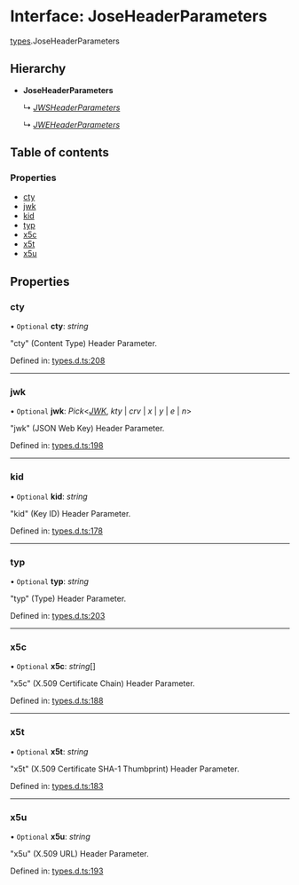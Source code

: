 # Interface: JoseHeaderParameters

[types](../modules/types.md).JoseHeaderParameters

## Hierarchy

* **JoseHeaderParameters**

  ↳ [*JWSHeaderParameters*](types.jwsheaderparameters.md)

  ↳ [*JWEHeaderParameters*](types.jweheaderparameters.md)

## Table of contents

### Properties

- [cty](types.joseheaderparameters.md#cty)
- [jwk](types.joseheaderparameters.md#jwk)
- [kid](types.joseheaderparameters.md#kid)
- [typ](types.joseheaderparameters.md#typ)
- [x5c](types.joseheaderparameters.md#x5c)
- [x5t](types.joseheaderparameters.md#x5t)
- [x5u](types.joseheaderparameters.md#x5u)

## Properties

### cty

• `Optional` **cty**: *string*

"cty" (Content Type) Header Parameter.

Defined in: [types.d.ts:208](https://github.com/panva/jose/blob/v3.11.0/src/types.d.ts#L208)

___

### jwk

• `Optional` **jwk**: *Pick*<[*JWK*](types.jwk.md), *kty* \| *crv* \| *x* \| *y* \| *e* \| *n*\>

"jwk" (JSON Web Key) Header Parameter.

Defined in: [types.d.ts:198](https://github.com/panva/jose/blob/v3.11.0/src/types.d.ts#L198)

___

### kid

• `Optional` **kid**: *string*

"kid" (Key ID) Header Parameter.

Defined in: [types.d.ts:178](https://github.com/panva/jose/blob/v3.11.0/src/types.d.ts#L178)

___

### typ

• `Optional` **typ**: *string*

"typ" (Type) Header Parameter.

Defined in: [types.d.ts:203](https://github.com/panva/jose/blob/v3.11.0/src/types.d.ts#L203)

___

### x5c

• `Optional` **x5c**: *string*[]

"x5c" (X.509 Certificate Chain) Header Parameter.

Defined in: [types.d.ts:188](https://github.com/panva/jose/blob/v3.11.0/src/types.d.ts#L188)

___

### x5t

• `Optional` **x5t**: *string*

"x5t" (X.509 Certificate SHA-1 Thumbprint) Header Parameter.

Defined in: [types.d.ts:183](https://github.com/panva/jose/blob/v3.11.0/src/types.d.ts#L183)

___

### x5u

• `Optional` **x5u**: *string*

"x5u" (X.509 URL) Header Parameter.

Defined in: [types.d.ts:193](https://github.com/panva/jose/blob/v3.11.0/src/types.d.ts#L193)
